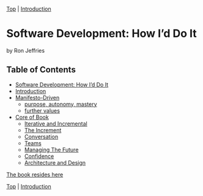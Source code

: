 [Top](index.html) | [Introduction](01.html)

# Software Development: How I’d Do It #

by Ron Jeffries

## Table of Contents

* [Software Development: How I’d Do It](index.md)
* [Introduction](01.md)
* [Manifesto-Driven](02.md)
    * [purpose, autonomy, mastery](03.md)
    * [further values](04.md)
* [Core of Book](05.md)
    * [Iterative and Incremental](06.md)
    * [The Increment](07.md)
    * [Conversation](08.md)
    * [Teams](09.md)
    * [Managing The Future](10.md)
    * [Confidence](11.md)
    * [Architecture and Design](12.md)

[The book resides here](https://ronjeffries.github.io/soft-dev-pages/index.html)



[Top](index.html) | [Introduction](01.html)


<!--ignore-->


